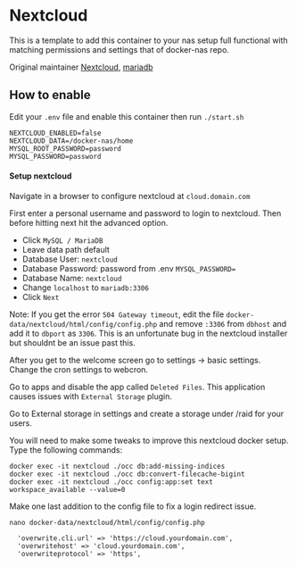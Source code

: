 # Nextcloud

This is a template to add this container to your nas setup full functional with matching permissions and settings that of docker-nas repo.

Original maintainer [Nextcloud](https://hub.docker.com/_/nextcloud), [mariadb](https://hub.docker.com/_/mariadb)

## How to enable

Edit your `.env` file and enable this container then run `./start.sh`

```
NEXTCLOUD_ENABLED=false
NEXTCLOUD_DATA=/docker-nas/home
MYSQL_ROOT_PASSWORD=password
MYSQL_PASSWORD=password
```

#### Setup nextcloud

Navigate in a browser to configure nextcloud at `cloud.domain.com`

First enter a personal username and password to login to nextcloud. Then before hitting next hit the advanced option.

 - Click `MySQL / MariaDB`
 - Leave data path default
 - Database User: `nextcloud`
 - Database Password: password from .env `MYSQL_PASSWORD=`
 - Database Name: `nextcloud`
 - Change `localhost` to `mariadb:3306`
 - Click `Next`
 
Note: If you get the error `504 Gateway timeout`, edit the file `docker-data/nextcloud/html/config/config.php` and remove `:3306` from `dbhost` and add it to `dbport` as `3306`. This is an unfortunate bug in the nextcloud installer but shouldnt be an issue past this.

After you get to the welcome screen go to settings -> basic settings. Change the cron settings to webcron. 

Go to apps and disable the app called `Deleted Files`. This application causes issues with `External Storage` plugin.

Go to External storage in settings and create a storage under /raid for your users.

You will need to make some tweaks to improve this nextcloud docker setup. Type the following commands:

```
docker exec -it nextcloud ./occ db:add-missing-indices
docker exec -it nextcloud ./occ db:convert-filecache-bigint
docker exec -it nextcloud ./occ config:app:set text workspace_available --value=0
```

Make one last addition to the config file to fix a login redirect issue.

`nano docker-data/nextcloud/html/config/config.php`
```
  'overwrite.cli.url' => 'https://cloud.yourdomain.com',
  'overwritehost' => 'cloud.yourdomain.com',
  'overwriteprotocol' => 'https',
```
